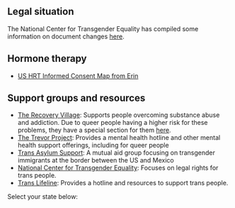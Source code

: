## Legal situation
The National Center for Transgender Equality has compiled some information on document changes [here](https://transequality.org/documents).

## Hormone therapy
- [US HRT Informed Consent Map from Erin](https://www.transunity.net/us-hrt-informed-consent-map-from-erin/)

## Support groups and resources
* [The Recovery Village](https://www.therecoveryvillage.com/): Supports people overcoming substance abuse and addiction. Due to queer people having a higher risk for these problems, they have a special section for them [here](https://www.therecoveryvillage.com/resources/lgbtq/).
* [The Trevor Project](https://www.thetrevorproject.org): Provides a mental health hotline and other mental health support offerings, including for queer people
* [Trans Asylum Support](https://linktr.ee/transasylumsupport/): A mutual aid group focusing on transgender immigrants at the border between the US and Mexico
* [National Center for Transgender Equality](https://transequality.org): Focuses on legal rights for trans people.
* [Trans Lifeline](https://translifeline.org): Provides a hotline and resources to support trans people.
 
Select your state below:
